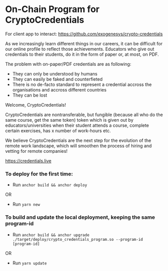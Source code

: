 # On-Chain Program for CryptoCredentials

For client app to interact: https://github.com/exogenesys/crypto-credentials

As we increasingly learn different things in our careers, it can be difficult for our online profile to reflect those achievements. Educators who give out credentials to their students, do it in the form of paper or, at most, on PDF.

The problem with on-paper/PDF credentials are as following:

- They can only be understood by humans
- They can easily be faked and counterfieted
- There is no de-facto standard to represent a credential accross the organisations and accross different countries
- They can be lost

Welcome, CryptoCredentials!

CryptoCredentials are nontransferable, but fungible (because all who do the same course, get the same token) token which is given out by educators/universities when their student attends a course, complete certain exercises, has x number of work-hours etc.

We believe CryptoCredentials are the next step for the evolution of the remote work landscape, which will smoothen the process of hiring and vetting for remote companies!

https://credentials.live

### To deploy for the first time:

- Run `anchor build && anchor deploy`

OR

- Run `yarn new`

### To build and update the local deployment, keeping the same program-id

- Run `anchor build && anchor upgrade ./target/deploy/crypto_credentials_program.so --program-id [program-id]`

OR

- Run `yarn update`
